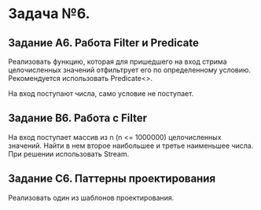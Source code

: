# Задача №6.
## Задание A6. Работа Filter и Predicate

Реализовать функцию, которая для пришедшего на вход стрима целочисленных значений отфильтрует его по определенному условию. Рекомендуется использовать Predicate<>. 

На вход поступают числа, само условие не поступает.

## Задание B6. Работа с Filter

На вход поступает массив из n (n <= 1000000) целочисленных значений. Найти в нем второе наибольшее и третье наименьшее числа. При решении использовать Stream.

## Задание C6. Паттерны проектирования

Реализовать один из шаблонов проектирования.
